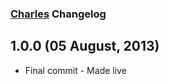 ### [Charles](http://www.thewilsonproject.com) Changelog

## 1.0.0 (05 August, 2013)

* Final commit - Made live
